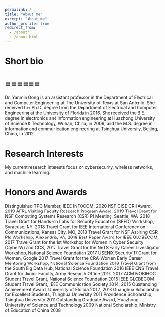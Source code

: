 ```yaml
---
permalink: /
title: "About me"
excerpt: "About me"
author_profile: true
redirect_from: 
  - /about/
  - /about.html
---
```


# Short bio
# ======
Dr. Yanmin Gong is an assistant professor in the Department of Electrical and Computer Engineering at The University of Texas at San Antonio. She received her Ph.D. degree from the Department of Electrical and Computer Engineering at the University of Florida in 2016. She received the B.E. degree in electronics and information engineering at Huazhong University of Science & Technology, Wuhan, China, in 2009, and the M.S. degree in information and communication engineering at Tsinghua University, Beijing, China, in 2012.

Research Interests
======
My current research interests focus on cybersecurity, wireless networks, and machine learning.

Honors and Awards
======
Distinguished TPC Member, IEEE INFOCOM, 2020
NSF CISE CRII Award, 2019
AFRL Visiting Faculty Research Program Award, 2019
Travel Grant for NSF Computing Systems Research (CSR) PI Meeting, Seattle, WA, 2018
Travel Grant for Hands-on Labs for Security Education (SEED) Workshop, Syracuse, NY, 2018
Travel Grant for IEEE International Conference on Communications, Kansas City, MO, 2018
Travel Grant for NSF Aspiring CSR PIs Workshop, Alexandria, VA, 2018
Best Paper Award for IEEE GLOBECOM, 2017
Travel Grant for the 1st Workshop for Women in Cyber Security (CyberW) and CCS, 2017
Travel Grant for the NeTS Early Career Investigator Workshop, National Science Foundation 2017
USENIX Security’17 Grant for Women, Google 2017
Travel Grant for the CRA-Women Early Career Mentoring Workshop, National Science Foundation 2016
Travel Grant from the South Big Data Hub, National Science Foundation 2016
IEEE CNS Travel Grant for Junior Faculty, Army Research Office 2016, 2017
ACM MOBIHOC Student Travel Grant, National Science Foundation 2015
IEEE GLOBECOM Student Travel Grant, IEEE Communication Society 2014, 2015
Outstanding Achievement Award, University of Florida 2012, 2013
Guanghua Scholarship for Excellent Students, Tsinghua University 2011
Providence Scholarship, Tsinghua University 2011
Outstanding Graduate Award, Huazhong University of Science and Technology 2009
National Scholarship, Ministry of Education of China 2008

